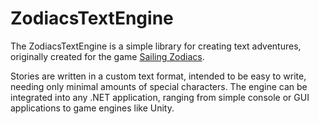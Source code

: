 # ZodiacsTextEngine

The ZodiacsTextEngine is a simple library for creating text adventures, originally created for the game [Sailing Zodiacs](https://dukeofoool.itch.io/sailing-zodiacs).

Stories are written in a custom text format, intended to be easy to write, needing only minimal amounts of special characters. The engine can be integrated into any .NET application, ranging from simple console or GUI applications to game engines like Unity.
